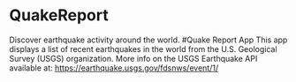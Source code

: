 # QuakeReport
Discover earthquake activity around the world.
#Quake Report App
This app displays a list of recent earthquakes in the world from the U.S. Geological Survey (USGS) organization.
More info on the USGS Earthquake API available at: https://earthquake.usgs.gov/fdsnws/event/1/


